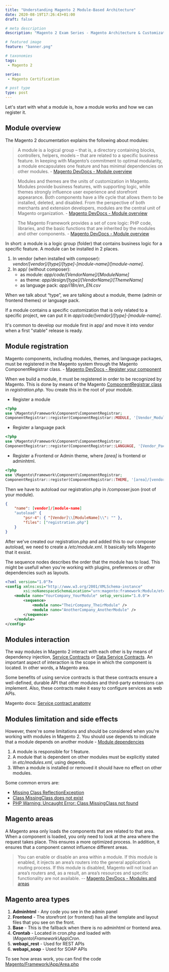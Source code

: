 ```yaml
---
title: "Understanding Magento 2 Module-Based Architecture"
date: 2020-08-19T17:26:43+01:00
draft: false

# meta description
description: "Magento 2 Exam Series - Magento Architecture & Customization Techniques: What is a Magento 2 module and how does it work?"

# featured image
feature: "banner.png"

# taxonomies
tags:
 - Magento 2

series:
 - Magento Certification

# post type
type: post
---
```


Let's start with what a module is, how a module works and how we can register it.

## Module overview

The Magento 2 documentation explains the following about modules:

> A module is a logical group – that is, a directory containing blocks, controllers, helpers, models – that are related to a specific business feature. In keeping with Magento’s commitment to optimal modularity, a module encapsulates one feature and has minimal dependencies on other modules. - [Magento DevDocs - Module overview]()

> Modules and themes are the units of customization in Magento. Modules provide business features, with supporting logic, while themes strongly influence user experience and storefront appearance. Both components have a life cycle that allows them to be installed, deleted, and disabled. From the perspective of both merchants and extension developers, modules are the central unit of Magento organization. - [Magento DevDocs - Module overview]()

> The Magento Framework provides a set of core logic: PHP code, libraries, and the basic functions that are inherited by the modules and other components. - [Magento DevDocs - Module overview]()

In short: a module is a logic group (folder) that contains business logic for a specific feature. A module can be installed in 2 places.

1. In vendor (when installed with composer): _vendor/[vendor]/[type]/[type]-[module-name]/[module-name]_.
2. In app/ (without composer):
	- as module: _app/code/[VendorName]/[ModuleName]_
	- as theme: _app/design/[type]/[VendorName]/[ThemeName]_
	- as language pack: _app/i18n/en_EN.csv_

When we talk about “type”, we are talking about a module, theme (admin or frontend themes) or language pack.

If a module contains a specific customization that is only related to a specific project, we can put it in _app/code/[vendor]/[type]-[module-name]_.

It's common to develop our module first in app/ and move it into vendor when a first "stable" release is ready.


## Module registration
Magento components, including modules, themes, and language packages, must be registered in the Magento system through the Magento ComponentRegistrar class. - [Magento DevDocs - Register your component]()

When we build a module, it must be registered in order to be recognized by Magento. This is done by means of the Magento [ComponentRegistrar class](https://github.com/magento/magento2/blob/2.4-develop/lib/internal/Magento/Framework/Component/ComponentRegistrar.php) in _registration.php_. You create this in the root of your module.

- Register a module

```php
<?php
use \Magento\Framework\Component\ComponentRegistrar;
ComponentRegistrar::register(ComponentRegistrar::MODULE, '[Vendor_ModuleName]', __DIR__);
```

- Register a language pack
```php
<?php
use \Magento\Framework\Component\ComponentRegistrar;
ComponentRegistrar::register(ComponentRegistrar::LANGUAGE, '[Vendor_PackageName], __DIR__);
```

- Register a Frontend or Admin theme, where _[area]_ is frontend or adminhtml.

```php
<?php
use \Magento\Framework\Component\ComponentRegistrar;
ComponentRegistrar::register(ComponentRegistrar::THEME, '[area]/[vendor]/[theme-name], __DIR__);
```

Then we have to autoload our registration.php in /composer.json (root of your module).
```json
{
    "name": [vendor]/[module-name]
    "autoload" {
        "psr-4": { "[Vendor]\\[ModuleName]\\": "" },
        "files": ["registration.php"]
    }
}
```

After we've created our registration.php and added this to our composer autoload, we need to create a _/etc/module.xml_.
It basically tells Magento that it exsist.

The sequence nodes describes the order that the module has to load. This might be usefull when you're working with plugins, preferences or other dependencies such as layouts.

```xml
<?xml version="1.0"?>
<config xmlns:xsi="http://www.w3.org/2001/XMLSchema-instance"
        xsi:noNamespaceSchemaLocation="urn:magento:framework:Module/etc/module.xsd">
    <module name="YourCompany_YourModule" setup_version="1.0.0">
        <sequence>
            <module name="TheirCompany_TheirModule" />
            <module name="AnotherCompany_AnotherModule" />
        </sequence>
    </module>
</config>
```

## Modules interaction
The way modules in Magento 2 interact with each other is by means of dependency injection, [Service Contracts]() or [Data Service Contracts](). An important aspect of interaction is the scope in which the component is located. In other words, a Magento area.

Some benefits of using service contracts is that these contracts ensure a well-defined, durable API that other modules and third-party extensions can implement. Also, these contracts make it easy to configure services as web APIs.

Magento docs: [Service contract anatomy](https://devdocs.magento.com/guides/v2.2/architecture/archi_perspectives/service_layer.html#service-contract-anatomy)

## Modules limitation and side effects
However, there're some limitations and should be considered when you're working with modules in Magento 2.
You should use depends to indicate that a module depends on another module - [Module dependencies](https://devdocs.magento.com/guides/v2.4/architecture/archi_perspectives/components/modules/mod_depend.html)

1. A module is responsible for 1 feature.
2. A module that is dependent on other modules must be explicitly stated in _etc/modules.xml_, using depends.
3. When a module is installed or removed it should have no effect on other modules.

Some common errors are:
- [Missing Class ReflectionException](https://laracasts.com/discuss/channels/laravel/reflectionexception-class-not-found-on-repository)
- [Class MissingClass does not exist](https://stackoverflow.com/questions/31364289/error-class-does-not-exist)
- [PHP Warning: Uncaught Error: Class MissingClass not found](https://dev.to/dechamp/php---how-to-fix-class--not-found-error-1gp9)

## Magento areas
A Magento area only loads the components that are related to that area. When a component is loaded, you only need to look at the area where the request takes place. This ensures a more optimized process. In addition, it ensures that a component cannot influence different areas.

> You can enable or disable an area within a module. If this module is enabled, it injects an area’s routers into the general application’s routing process. If this module is disabled, Magento will not load an area’s routers and, as a result, an area’s resources and specific functionality are not available.
-- [Magento DevDocs - Modules and areas]()

## Magento area types
1. __Adminhtml__ - Any code you see in the admin panel
2. __Frontend__ - The storefront (or frontend) has all the template and layout files that you see on the front.
3. __Base__ - This is the fallback when there is no adminhtml or frontend area.
4. __Crontab__ - Located in cron.php and loaded with _\Magento\Framework\App\Cron_.
5. __webapi_rest__ - Used for REST APIs
6. __webapi_soap__ - Used for SOAP APIs

To see how areas work, you can find the code [Magento/Framework/App/Area.php](https://github.com/magento/magento2/blob/2.0/lib/internal/Magento/Framework/App/Area.php)
